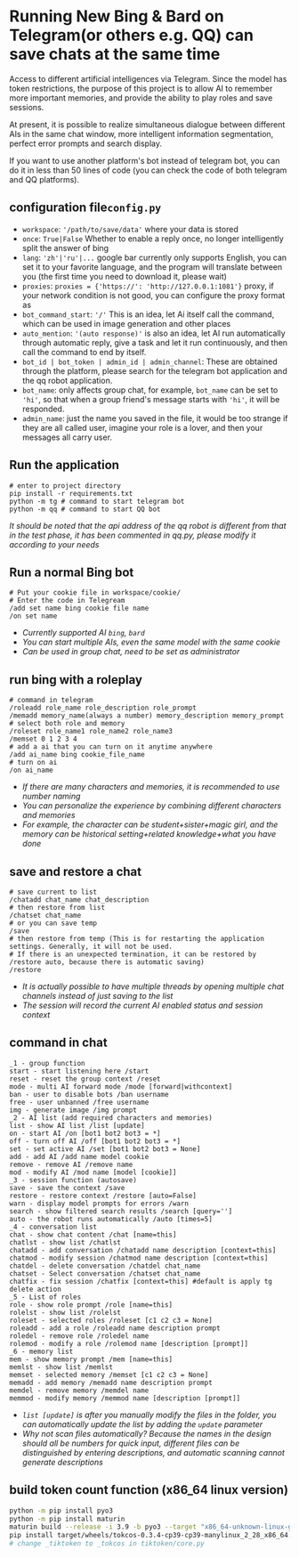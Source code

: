 # Running New Bing & Bard on Telegram(or others e.g. QQ) can save chats at the same time
Access to different artificial intelligences via Telegram. Since the model has token restrictions, the purpose of this project is to allow AI to remember more important memories, and provide the ability to play roles and save sessions.

At present, it is possible to realize simultaneous dialogue between different AIs in the same chat window, more intelligent information segmentation, perfect error prompts and search display.

If you want to use another platform's bot instead of telegram bot, you can do it in less than 50 lines of code (you can check the code of both telegram and QQ platforms).

## configuration file`config.py`
- `workspace`: `'/path/to/save/data'` where your data is stored
- `once`: `True|False` Whether to enable a reply once, no longer intelligently split the answer of bing
- `lang`: `'zh'|'ru'|...` google bar currently only supports English, you can set it to your favorite language, and the program will translate between you (the first time you need to download it, please wait)
- `proxies`: `proxies = {'https://': 'http://127.0.0.1:1081'}` proxy, if your network condition is not good, you can configure the proxy format as
- `bot_command_start`: `'/'` This is an idea, let Ai itself call the command, which can be used in image generation and other places
- `auto_mention`: `'(auto response)'` is also an idea, let AI run automatically through automatic reply, give a task and let it run continuously, and then call the command to end by itself.
- `bot_id | bot_token | admin_id | admin_channel`: These are obtained through the platform, please search for the telegram bot application and the qq robot application.
- `bot_name`: only affects group chat, for example, `bot_name` can be set to `'hi'`, so that when a group friend's message starts with `'hi'`, it will be responded.
- `admin_name`: just the name you saved in the file, it would be too strange if they are all called user, imagine your role is a lover, and then your messages all carry user.

## Run the application
```
# enter to project directory
pip install -r requirements.txt
python -m tg # command to start telegram bot
python -m qq # command to start QQ bot
```
*It should be noted that the api address of the qq robot is different from that in the test phase, it has been commented in qq.py, please modify it according to your needs*

## Run a normal Bing bot
```
# Put your cookie file in workspace/cookie/
# Enter the code in Telegream
/add set name bing cookie file name
/on set name
```
- *Currently supported AI `bing`, `bard`*
- *You can start multiple AIs, even the same model with the same cookie*
- *Can be used in group chat, need to be set as administrator*


## run bing with a roleplay
```
# command in telegram
/roleadd role_name role_description role_prompt
/memadd memory_name(always a number) memory_description memory_prompt
# select both role and memory
/roleset role_name1 role_name2 role_name3
/memset 0 1 2 3 4
# add a ai that you can turn on it anytime anywhere
/add ai_name bing cookie_file_name
# turn on ai
/on ai_name
```
- *If there are many characters and memories, it is recommended to use number naming*
- *You can personalize the experience by combining different characters and memories*
- *For example, the character can be student+sister+magic girl, and the memory can be historical setting+related knowledge+what you have done*


## save and restore a chat
```
# save current to list
/chatadd chat_name chat_description
# then restore from list
/chatset chat_name
# or you can save temp
/save
# then restore from temp (This is for restarting the application settings. Generally, it will not be used.
# If there is an unexpected termination, it can be restored by /restore auto, because there is automatic saving)
/restore 
```
- *It is actually possible to have multiple threads by opening multiple chat channels instead of just saving to the list*
- *The session will record the current AI enabled status and session context*


## command in chat
```
_1 - group function
start - start listening here /start
reset - reset the group context /reset
mode - multi AI forward mode /mode [forward|withcontext]
ban - user to disable bots /ban username
free - user unbanned /free username
img - generate image /img prompt
_2 - AI list (add required characters and memories)
list - show AI list /list [update]
on - start AI /on [bot1 bot2 bot3 = *]
off - turn off AI /off [bot1 bot2 bot3 = *]
set - set active AI /set [bot1 bot2 bot3 = None]
add - add AI /add name model cookie
remove - remove AI /remove name
mod - modify AI /mod name [model [cookie]]
_3 - session function (autosave)
save - save the context /save
restore - restore context /restore [auto=False]
warn - display model prompts for errors /warn
search - show filtered search results /search [query='']
auto - the robot runs automatically /auto [times=5]
_4 - conversation list
chat - show chat content /chat [name=this]
chatlst - show list /chatlst
chatadd - add conversation /chatadd name description [context=this]
chatmod - modify session /chatmod name description [context=this]
chatdel - delete conversation /chatdel chat_name
chatset - Select conversation /chatset chat_name
chatfix - fix session /chatfix [context=this] #default is apply tg delete action
_5 - List of roles
role - show role prompt /role [name=this]
rolelst - show list /rolelst
roleset - selected roles /roleset [c1 c2 c3 = None]
roleadd - add a role /roleadd name description prompt
roledel - remove role /roledel name
rolemod - modify a role /rolemod name [description [prompt]]
_6 - memory list
mem - show memory prompt /mem [name=this]
memlst - show list /memlst
memset - selected memory /memset [c1 c2 c3 = None]
memadd - add memory /memadd name description prompt
memdel - remove memory /memdel name
memmod - modify memory /memmod name [description [prompt]]
```
- *`list [update]` is after you manually modify the files in the folder, you can automatically update the list by adding the `update` parameter*
- *Why not scan files automatically? Because the names in the design should all be numbers for quick input, different files can be distinguished by entering descriptions, and automatic scanning cannot generate descriptions*

## build token count function (x86_64 linux version)
```bash
python -m pip install pyo3
python -m pip install maturin
maturin build --release -i 3.9 -b pyo3 --target "x86_64-unknown-linux-gnu"
pip install target/wheels/tokcos-0.3.4-cp39-cp39-manylinux_2_28_x86_64.whl
# change _tiktoken to _tokcos in tiktoken/core.py
```


